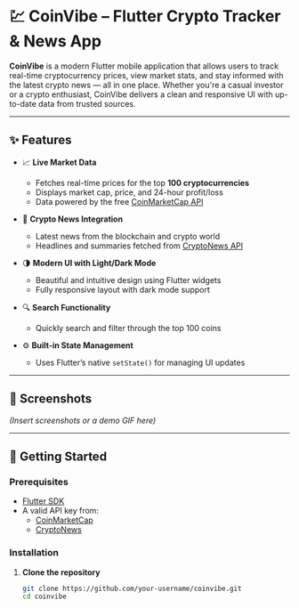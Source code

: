 # 💹 CoinVibe – Flutter Crypto Tracker & News App

**CoinVibe** is a modern Flutter mobile application that allows users to track real-time cryptocurrency prices, view market stats, and stay informed with the latest crypto news — all in one place. Whether you're a casual investor or a crypto enthusiast, CoinVibe delivers a clean and responsive UI with up-to-date data from trusted sources.

---

## ✨ Features

- 📈 **Live Market Data**
  - Fetches real-time prices for the top **100 cryptocurrencies**
  - Displays market cap, price, and 24-hour profit/loss
  - Data powered by the free [CoinMarketCap API](https://coinmarketcap.com/api/)

- 📰 **Crypto News Integration**
  - Latest news from the blockchain and crypto world
  - Headlines and summaries fetched from [CryptoNews API](https://cryptonews-api.com/)

- 🌗 **Modern UI with Light/Dark Mode**
  - Beautiful and intuitive design using Flutter widgets
  - Fully responsive layout with dark mode support

- 🔍 **Search Functionality**
  - Quickly search and filter through the top 100 coins

- ⚙️ **Built-in State Management**
  - Uses Flutter’s native `setState()` for managing UI updates

---

## 📸 Screenshots

*(Insert screenshots or a demo GIF here)*

---

## 🚀 Getting Started

### Prerequisites

- [Flutter SDK](https://docs.flutter.dev/get-started/install)
- A valid API key from:
  - [CoinMarketCap](https://coinmarketcap.com/api/)
  - [CryptoNews](https://cryptonews-api.com/)

### Installation

1. **Clone the repository**
   ```bash
   git clone https://github.com/your-username/coinvibe.git
   cd coinvibe
